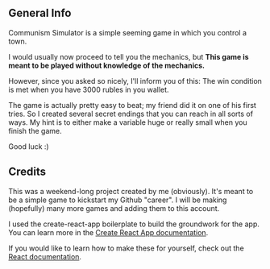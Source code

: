 ## General Info

Communism Simulator is a simple seeming game in which you control a town.

I would usually now proceed to tell you the mechanics, but
**This game is meant to be played without knowledge of the mechanics.**

However, since you asked so nicely, I'll inform you of this:
The win condition is met when you have 3000 rubles in you wallet.

The game is actually pretty easy to beat; my friend did it on one of his first tries.
So I created several secret endings that you can reach in all sorts of ways.
My hint is to either make a variable huge or really small when you finish the game.

Good luck :)

## Credits

This was a weekend-long project created by me (obviously).
It's meant to be a simple game to kickstart my Github "career".
I will be making (hopefully) many more games and adding them to this account.

I used the create-react-app boilerplate to build the groundwork for the app.
You can learn more in the [Create React App documentation](https://facebook.github.io/create-react-app/docs/getting-started).

If you would like to learn how to make these for yourself, check out the [React documentation](https://reactjs.org/).
